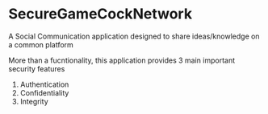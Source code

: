 # SecureGameCockNetwork


A Social Communication application designed to share ideas/knowledge on a common platform

More than a fucntionality, this application provides 3 main important security features
1. Authentication
2. Confidentiality
3. Integrity
